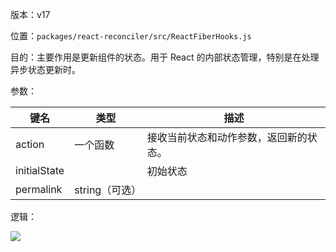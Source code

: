 版本：v17

位置：`packages/react-reconciler/src/ReactFiberHooks.js`

目的：主要作用是更新组件的状态。用于 React 的内部状态管理，特别是在处理异步状态更新时。

参数：

| 键名         | 类型           | 描述                                   |
| ------------ | -------------- | -------------------------------------- |
| action       | 一个函数       | 接收当前状态和动作参数，返回新的状态。 |
| initialState |                | 初始状态                               |
| permalink    | string（可选） |                                        |

逻辑：

![](https://gitee.com/lao-jiawei/photo-gallery/raw/master/images/react/updateActionState.jfif)

